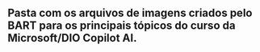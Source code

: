 ## Pasta com os arquivos de imagens criados pelo BART para os principais tópicos do curso da Microsoft/DIO Copilot AI.

